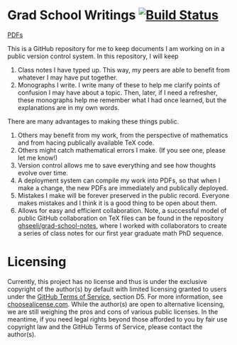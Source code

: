 # Grad School Writings [![Build Status](https://travis-ci.org/ghseeli/grad-school-writings.svg?branch=master)](https://travis-ci.org/ghseeli/grad-school-writings)

[PDFs](https://ghseeli.github.io/grad-school-writings)

This is a GitHub repository for me to keep documents I am working on in a public version control system. In this repository, I will keep

1. Class notes I have typed up. This way, my peers are able to benefit from whatever I may have put together.
1. Monographs I write. I write many of these to help me clarify points of confusion I may have about a topic. Then, later, if I need a refresher, these monographs help me remember what I had once learned, but the explanations are in my own words.

There are many advantages to making these things public.

1. Others may benefit from my work, from the perspective of mathematics and from hacing publically available TeX code.
1. Others might catch mathematical errors I make. (If you see one, please let me know!)
1. Version control allows me to save everything and see how thoughts evolve over time.
1. A deployment system can compile my work into PDFs, so that when I make a change, the new PDFs are immediately and publically deployed.
1. Mistakes I make will be forever preserved in the public record. Everyone makes mistakes and I think it is a good thing to be open about them.
1. Allows for easy and efficient collaboration. Note, a successful model of public GitHub collaboration on TeX files can be found in the repository [ghseeli/grad-school-notes](https://ghseeli.github.io/grad-school-notes/), where I worked with collaborators to create a series of class notes for our first year graduate math PhD sequence.

# Licensing

Currently, this project has no license and thus is under the exclusive copyright of the author(s) by default with limited licensing granted to users under the [GitHub Terms of Service](https://help.github.com/articles/github-terms-of-service/#d-user-generated-content), section D5. For more information, see [choosealicense.com](https://choosealicense.com/no-license/). While the author(s) are open to alternative licensing, we are still weighing the pros and cons of various public licenses. In the meantime, if you need legal rights beyond those afforded to you by fair use copyright law and the GitHub Terms of Service, please contact the author(s).